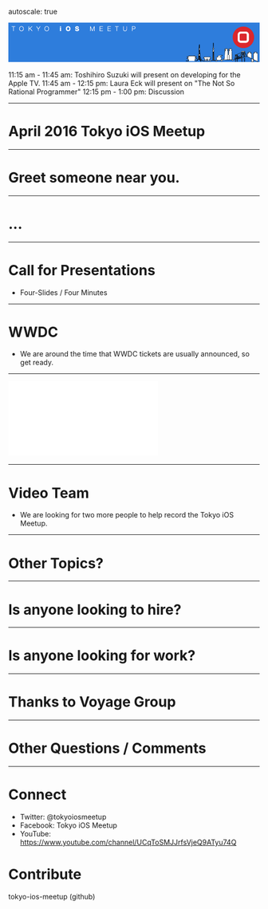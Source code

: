autoscale: true

![inline](logo.png)

11:15 am - 11:45 am: Toshihiro Suzuki will present on developing for the Apple TV.
11:45 am - 12:15 pm: Laura Eck will present on "The Not So Rational Programmer"
12:15 pm - 1:00 pm: Discussion

---

# April 2016 Tokyo iOS Meetup

---

# Greet someone near you.

---

# ...

---

# Call for Presentations

- Four-Slides / Four Minutes

---

# WWDC

- We are around the time that WWDC tickets are usually announced, so get ready.

---

![fit](20160407_JunctionAsia_infosheet_eng.pdf)

---

# Video Team

- We are looking for two more people to help record the Tokyo iOS Meetup.

---

# Other Topics?

---

# Is anyone looking to hire?

---

# Is anyone looking for work?

---

# Thanks to Voyage Group

---

# Other Questions / Comments

---

# Connect

- Twitter: @tokyoiosmeetup
- Facebook: Tokyo iOS Meetup
- YouTube: https://www.youtube.com/channel/UCqToSMJJrfsVjeQ9ATyu74Q

# Contribute

tokyo-ios-meetup (github)